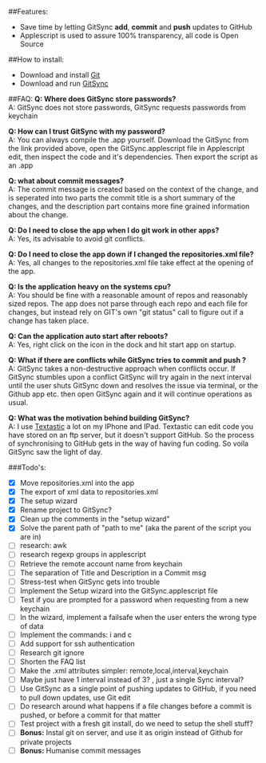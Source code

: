 ##Features:
- Save time by letting GitSync **add**, **commit** and **push** updates to GitHub
- Applescript is used to assure 100% transparency, all code is Open Source

##How to install:
- Download and install [Git](http://git-scm.com/download/mac) 
- Download and run [GitSync](https://github.com/eonist/GitSync/archive/master.zip) 

##FAQ:
**Q: Where does GitSync store passwords?** <br/>
A: GitSync does not store passwords, GitSync requests passwords from keychain

**Q: How can I trust GitSync with my password?** <br/>
A: You can always compile the .app yourself. Download the GitSync from the link provided above, open the GitSync.applescript file in Applescript edit, then inspect the code and it's dependencies. Then export the script as an .app

**Q: what about commit messages?** <br/>
A: The commit message is created based on the context of the change, and is seperated into two parts the commit title is a short summary of the changes, and the description part contains more fine grained information about the change. 

**Q: Do I need to close the app when I do git work in other apps?** <br/>
A: Yes, its advisable to avoid git conflicts.

**Q: Do I need to close the app down if I changed the repositories.xml file?** <br/>
A: Yes, all changes to the repositories.xml file take effect at the opening of the app. 

**Q: Is the application heavy on the systems cpu?** <br/>
A: You should be fine with a reasonable amount of repos and reasonably sized repos. The app does not parse through each repo and each file for changes, but instead rely on GIT's own "git status" call to figure out if a change has taken place.

**Q: Can the application auto start after reboots?** <br/>
A: Yes, right click on the icon in the dock and hit start app on startup.

**Q: What if there are conflicts while GitSync tries to commit and push ?** <br/>
A: GitSync takes a non-destructive approach when conflicts occur. If GitSync stumbles upon a conflict GitSync will try again in the next interval until the user shuts GitSync down and resolves the issue via terminal, or the Github app etc. then open GitSync again and it will continue operations as usual.

**Q: What was the motivation behind building GitSync?** <br/>
A: I use [Textastic](http://www.textasticapp.com) a lot on my IPhone and IPad. Textastic can edit code you have stored on an ftp server, but it doesn't support GitHub. So the process of synchronising to GitHub gets in the way of having fun coding. So voila GitSync saw the light of day. 

###Todo's:
- [x] Move repositories.xml into the app
- [x] The export of xml data to repositories.xml
- [x] The setup wizard
- [x] Rename project to GitSync?
- [x] Clean up the comments in the "setup wizard"
- [x] Solve the parent path of "path to me" (aka the parent of the script you are in)
- [ ] research: awk
- [ ] research regexp groups in applescript
- [ ] Retrieve the remote account name from keychain
- [ ] The separation of Title and Description in a Commit msg
- [ ] Stress-test when GitSync gets into trouble
- [ ] Implement the Setup wizard into the GitSync.applescript file
- [ ] Test if you are prompted for a password when requesting from a new keychain
- [ ] In the wizard, implement a failsafe when the user enters the wrong type of data
- [ ] Implement the commands: i and c
- [ ] Add support for ssh authentication
- [ ] Research git ignore
- [ ] Shorten the FAQ list
- [ ] Make the .xml attributes simpler: remote,local,interval,keychain
- [ ] Maybe just have 1 interval instead of 3? , just a single Sync interval?
- [ ] Use GitSync as a single point of pushing updates to GitHub, if you need to pull down updates, use Git edit
- [ ] Do research around what happens if a file changes before a commit is pushed, or before a commit for that matter
- [ ] Test project with a fresh git install, do we need to setup the shell stuff?
- [ ] **Bonus:** Instal git on server, and use it as origin instead of Github for private projects
- [ ] **Bonus:** Humanise commit messages
